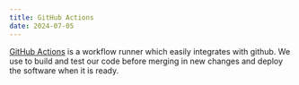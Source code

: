 ```yaml
---
title: GitHub Actions
date: 2024-07-05
---
```

[GitHub Actions](https://docs.github.com/en/actions) is a workflow runner which easily integrates with github. We use to build and test our code before merging in new changes and deploy the software when it is ready. 